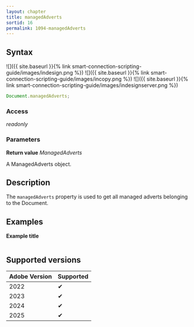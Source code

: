 ```yaml
---
layout: chapter
title: managedAdverts
sortid: 16
permalink: 1094-managedAdverts
---
```


## Syntax

![]({{ site.baseurl }}{% link smart-connection-scripting-guide/images/indesign.png %}) ![]({{ site.baseurl }}{% link smart-connection-scripting-guide/images/incopy.png %}) ![]({{ site.baseurl }}{% link smart-connection-scripting-guide/images/indesignserver.png %})

```javascript
Document.managedAdverts;
```

### Access

_readonly_

### Parameters

**Return value** _ManagedAdverts_

A ManagedAdverts object.

## Description

The `managedAdverts` property is used to get all managed adverts belonging to the Document.

## Examples

**Example title**

```javascript

```

## Supported versions

| Adobe Version | Supported |
| ------------- | --------- |
| 2022          | ✔         |
| 2023          | ✔         |
| 2024          | ✔         |
| 2025          | ✔         |

